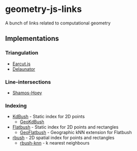 # geometry-js-links
A bunch of links related to computational geometry


## Implementations

### Triangulation
- [Earcut.js](https://github.com/mapbox/earcut)
- [Delaunator](https://github.com/mapbox/delaunator)

### Line-intersections
- [Shamos-Hoey](https://github.com/rowanwins/shamos-hoey)

### Indexing
- [KdBush](https://github.com/mourner/kdbush) - Static index for 2D points
  - [GeoKdBush](https://github.com/mourner/geokdbush)
- [Flatbush](https://github.com/mourner/flatbush) - Static index for 2D points and rectangles
  - [GeoFlatbush](https://github.com/mourner/geoflatbush) - Geographic kNN extension for Flatbush
- [rbush](https://github.com/mourner/rbush) - 2D spatial index for points and rectangles
  - [rbush-knn](https://github.com/mourner/rbush-knn) - k nearest neighbours
